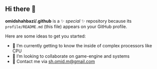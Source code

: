## Hi there 👋

**omidshahbazi/.github** is a ✨ _special_ ✨ repository because its `profile/README.md` (this file) appears on your GitHub profile.

Here are some ideas to get you started:

- 🔭 I’m currently getting to know the inside of complex processors like CPU
- 👯 I’m looking to collaborate on game-engine and systems
- 📧 Contact me via sh.omid.m@gmail.com
